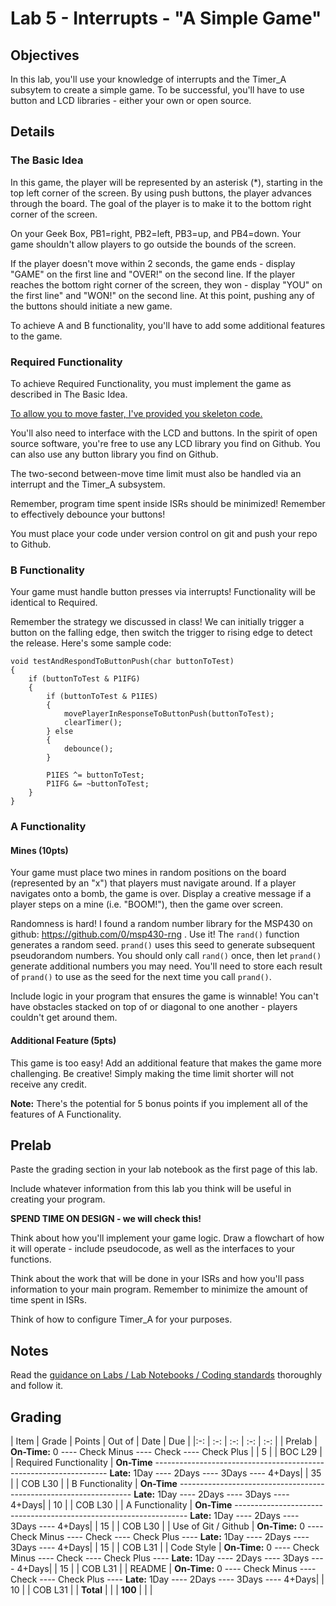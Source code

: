 # Lab 5 - Interrupts - "A Simple Game"

## Objectives

In this lab, you'll use your knowledge of interrupts and the Timer_A subsytem to create a simple game.  To be successful, you'll have to use button and LCD libraries - either your own or open source.

## Details

### The Basic Idea

In this game, the player will be represented by an asterisk (*), starting in the top left corner of the screen.  By using push buttons, the player advances through the board.  The goal of the player is to make it to the bottom right corner of the screen.

On your Geek Box, PB1=right, PB2=left, PB3=up, and PB4=down.  Your game shouldn't allow players to go outside the bounds of the screen.

If the player doesn't move within 2 seconds, the game ends - display "GAME" on the first line and "OVER!" on the second line.  If the player reaches the bottom right corner of the screen, they won - display "YOU" on the first line" and "WON!" on the second line.  At this point, pushing any of the buttons should initiate a new game.

To achieve A and B functionality, you'll have to add some additional features to the game.

### Required Functionality

To achieve Required Functionality, you must implement the game as described in The Basic Idea.

[To allow you to move faster, I've provided you skeleton code.](https://github.com/toddbranch/game_shell)

You'll also need to interface with the LCD and buttons.  In the spirit of open source software, you're free to use any LCD library you find on Github.  You can also use any button library you find on Github.

The two-second between-move time limit must also be handled via an interrupt and the Timer_A subsystem.

Remember, program time spent inside ISRs should be minimized!  Remember to effectively debounce your buttons!

You must place your code under version control on git and push your repo to Github.

### B Functionality

Your game must handle button presses via interrupts!  Functionality will be identical to Required.

Remember the strategy we discussed in class!  We can initially trigger a button on the falling edge, then switch the trigger to rising edge to detect the release.  Here's some sample code:

```
void testAndRespondToButtonPush(char buttonToTest)
{
	if (buttonToTest & P1IFG)
	{
		if (buttonToTest & P1IES)
		{
			movePlayerInResponseToButtonPush(buttonToTest);
			clearTimer();
		} else
		{
			debounce();
		}	
		
		P1IES ^= buttonToTest;
		P1IFG &= ~buttonToTest;
	}
}
```

### A Functionality

#### Mines (10pts)

Your game must place two mines in random positions on the board (represented by an "x") that players must navigate around.  If a player navigates onto a bomb, the game is over.  Display a creative message if a player steps on a mine (i.e. "BOOM!"), then the game over screen.

Randomness is hard!  I found a random number library for the MSP430 on github: https://github.com/0/msp430-rng .  Use it!  The `rand()` function generates a random seed.  `prand()` uses this seed to generate subsequent pseudorandom numbers.  You should only call `rand()` once, then let `prand()` generate additional numbers you may need.  You'll need to store each result of `prand()` to use as the seed for the next time you call `prand()`.

Include logic in your program that ensures the game is winnable!  You can't have obstacles stacked on top of or diagonal to one another - players couldn't get around them.

#### Additional Feature (5pts)

This game is too easy!  Add an additional feature that makes the game more challenging.  Be creative!  Simply making the time limit shorter will not receive any credit.

**Note:** There's the potential for 5 bonus points if you implement all of the features of A Functionality.

## Prelab

Paste the grading section in your lab notebook as the first page of this lab.

Include whatever information from this lab you think will be useful in creating your program.

**SPEND TIME ON DESIGN - we will check this!**

Think about how you'll implement your game logic.  Draw a flowchart of how it will operate - include pseudocode, as well as the interfaces to your functions.

Think about the work that will be done in your ISRs and how you'll pass information to your main program.  Remember to minimize the amount of time spent in ISRs. 

Think of how to configure Timer_A for your purposes.

## Notes

Read the [guidance on Labs / Lab Notebooks / Coding standards](/admin/labs.html) thoroughly and follow it.

## Grading

| Item | Grade | Points | Out of | Date | Due |
|:-: | :-: | :-: | :-: | :-: |
| Prelab | **On-Time:** 0 ---- Check Minus ---- Check ---- Check Plus | | 5 | | BOC L29 |
| Required Functionality | **On-Time** ------------------------------------------------------------------ **Late:** 1Day ---- 2Days ---- 3Days ---- 4+Days| | 35 | | COB L30 |
| B Functionality | **On-Time** ------------------------------------------------------------------ **Late:** 1Day ---- 2Days ---- 3Days ---- 4+Days| | 10 | | COB L30 |
| A Functionality | **On-Time** ------------------------------------------------------------------ **Late:** 1Day ---- 2Days ---- 3Days ---- 4+Days| | 15 | | COB L30 |
| Use of Git / Github | **On-Time:** 0 ---- Check Minus ---- Check ---- Check Plus ---- **Late:** 1Day ---- 2Days ---- 3Days ---- 4+Days| | 15 | | COB L31 |
| Code Style | **On-Time:** 0 ---- Check Minus ---- Check ---- Check Plus ---- **Late:** 1Day ---- 2Days ---- 3Days ---- 4+Days| | 15 | | COB L31 |
| README | **On-Time:** 0 ---- Check Minus ---- Check ---- Check Plus ---- **Late:** 1Day ---- 2Days ---- 3Days ---- 4+Days| | 10 | | COB L31 |
| **Total** | | | **100** | | |
